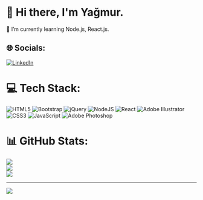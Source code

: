 # 💫 Hi there, I'm Yağmur.
🌱 I’m currently learning Node.js, React.js.


## 🌐 Socials:
[![LinkedIn](https://img.shields.io/badge/LinkedIn-%230077B5.svg?logo=linkedin&logoColor=white)](https://linkedin.com/in/yagmuracikgoz) 

# 💻 Tech Stack:
![HTML5](https://img.shields.io/badge/html5-%23E34F26.svg?style=for-the-badge&logo=html5&logoColor=white) ![Bootstrap](https://img.shields.io/badge/bootstrap-%238511FA.svg?style=for-the-badge&logo=bootstrap&logoColor=white) ![jQuery](https://img.shields.io/badge/jquery-%230769AD.svg?style=for-the-badge&logo=jquery&logoColor=white) ![NodeJS](https://img.shields.io/badge/node.js-6DA55F?style=for-the-badge&logo=node.js&logoColor=white) ![React](https://img.shields.io/badge/react-%2320232a.svg?style=for-the-badge&logo=react&logoColor=%2361DAFB) ![Adobe Illustrator](https://img.shields.io/badge/adobe%20illustrator-%23FF9A00.svg?style=for-the-badge&logo=adobe%20illustrator&logoColor=white) ![CSS3](https://img.shields.io/badge/css3-%231572B6.svg?style=for-the-badge&logo=css3&logoColor=white) ![JavaScript](https://img.shields.io/badge/javascript-%23323330.svg?style=for-the-badge&logo=javascript&logoColor=%23F7DF1E) ![Adobe Photoshop](https://img.shields.io/badge/adobe%20photoshop-%2331A8FF.svg?style=for-the-badge&logo=adobe%20photoshop&logoColor=white)
# 📊 GitHub Stats:
![](https://github-readme-stats.vercel.app/api?username=yagmuracikgoz&theme=radical&hide_border=true&include_all_commits=false&count_private=false)<br/>
![](https://github-readme-streak-stats.herokuapp.com/?user=yagmuracikgoz&theme=radical&hide_border=true)<br/>
![](https://github-readme-stats.vercel.app/api/top-langs/?username=yagmuracikgoz&theme=radical&hide_border=true&include_all_commits=false&count_private=false&layout=compact)

---
[![](https://visitcount.itsvg.in/api?id=yagmuracikgoz&icon=0&color=10)](https://visitcount.itsvg.in)

